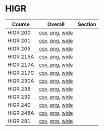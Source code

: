 # HIGR

| Course | Overall | Section |
| ------ | ------- | ------- |
| HIGR 200 | [csv](https://github.com/UCSD-Historical-Enrollment-Data/2024Fall/blob/main/overall/HIGR%20200.csv), [png](https://raw.githubusercontent.com/UCSD-Historical-Enrollment-Data/2024Fall/main/plot_overall/HIGR%20200.png), [wide](https://raw.githubusercontent.com/UCSD-Historical-Enrollment-Data/2024Fall/main/plot_overall_wide/HIGR%20200.png) |  |
| HIGR 201 | [csv](https://github.com/UCSD-Historical-Enrollment-Data/2024Fall/blob/main/overall/HIGR%20201.csv), [png](https://raw.githubusercontent.com/UCSD-Historical-Enrollment-Data/2024Fall/main/plot_overall/HIGR%20201.png), [wide](https://raw.githubusercontent.com/UCSD-Historical-Enrollment-Data/2024Fall/main/plot_overall_wide/HIGR%20201.png) |  |
| HIGR 205 | [csv](https://github.com/UCSD-Historical-Enrollment-Data/2024Fall/blob/main/overall/HIGR%20205.csv), [png](https://raw.githubusercontent.com/UCSD-Historical-Enrollment-Data/2024Fall/main/plot_overall/HIGR%20205.png), [wide](https://raw.githubusercontent.com/UCSD-Historical-Enrollment-Data/2024Fall/main/plot_overall_wide/HIGR%20205.png) |  |
| HIGR 215A | [csv](https://github.com/UCSD-Historical-Enrollment-Data/2024Fall/blob/main/overall/HIGR%20215A.csv), [png](https://raw.githubusercontent.com/UCSD-Historical-Enrollment-Data/2024Fall/main/plot_overall/HIGR%20215A.png), [wide](https://raw.githubusercontent.com/UCSD-Historical-Enrollment-Data/2024Fall/main/plot_overall_wide/HIGR%20215A.png) |  |
| HIGR 217A | [csv](https://github.com/UCSD-Historical-Enrollment-Data/2024Fall/blob/main/overall/HIGR%20217A.csv), [png](https://raw.githubusercontent.com/UCSD-Historical-Enrollment-Data/2024Fall/main/plot_overall/HIGR%20217A.png), [wide](https://raw.githubusercontent.com/UCSD-Historical-Enrollment-Data/2024Fall/main/plot_overall_wide/HIGR%20217A.png) |  |
| HIGR 217C | [csv](https://github.com/UCSD-Historical-Enrollment-Data/2024Fall/blob/main/overall/HIGR%20217C.csv), [png](https://raw.githubusercontent.com/UCSD-Historical-Enrollment-Data/2024Fall/main/plot_overall/HIGR%20217C.png), [wide](https://raw.githubusercontent.com/UCSD-Historical-Enrollment-Data/2024Fall/main/plot_overall_wide/HIGR%20217C.png) |  |
| HIGR 230A | [csv](https://github.com/UCSD-Historical-Enrollment-Data/2024Fall/blob/main/overall/HIGR%20230A.csv), [png](https://raw.githubusercontent.com/UCSD-Historical-Enrollment-Data/2024Fall/main/plot_overall/HIGR%20230A.png), [wide](https://raw.githubusercontent.com/UCSD-Historical-Enrollment-Data/2024Fall/main/plot_overall_wide/HIGR%20230A.png) |  |
| HIGR 238 | [csv](https://github.com/UCSD-Historical-Enrollment-Data/2024Fall/blob/main/overall/HIGR%20238.csv), [png](https://raw.githubusercontent.com/UCSD-Historical-Enrollment-Data/2024Fall/main/plot_overall/HIGR%20238.png), [wide](https://raw.githubusercontent.com/UCSD-Historical-Enrollment-Data/2024Fall/main/plot_overall_wide/HIGR%20238.png) |  |
| HIGR 239 | [csv](https://github.com/UCSD-Historical-Enrollment-Data/2024Fall/blob/main/overall/HIGR%20239.csv), [png](https://raw.githubusercontent.com/UCSD-Historical-Enrollment-Data/2024Fall/main/plot_overall/HIGR%20239.png), [wide](https://raw.githubusercontent.com/UCSD-Historical-Enrollment-Data/2024Fall/main/plot_overall_wide/HIGR%20239.png) |  |
| HIGR 240 | [csv](https://github.com/UCSD-Historical-Enrollment-Data/2024Fall/blob/main/overall/HIGR%20240.csv), [png](https://raw.githubusercontent.com/UCSD-Historical-Enrollment-Data/2024Fall/main/plot_overall/HIGR%20240.png), [wide](https://raw.githubusercontent.com/UCSD-Historical-Enrollment-Data/2024Fall/main/plot_overall_wide/HIGR%20240.png) |  |
| HIGR 248A | [csv](https://github.com/UCSD-Historical-Enrollment-Data/2024Fall/blob/main/overall/HIGR%20248A.csv), [png](https://raw.githubusercontent.com/UCSD-Historical-Enrollment-Data/2024Fall/main/plot_overall/HIGR%20248A.png), [wide](https://raw.githubusercontent.com/UCSD-Historical-Enrollment-Data/2024Fall/main/plot_overall_wide/HIGR%20248A.png) |  |
| HIGR 281 | [csv](https://github.com/UCSD-Historical-Enrollment-Data/2024Fall/blob/main/overall/HIGR%20281.csv), [png](https://raw.githubusercontent.com/UCSD-Historical-Enrollment-Data/2024Fall/main/plot_overall/HIGR%20281.png), [wide](https://raw.githubusercontent.com/UCSD-Historical-Enrollment-Data/2024Fall/main/plot_overall_wide/HIGR%20281.png) |  |
